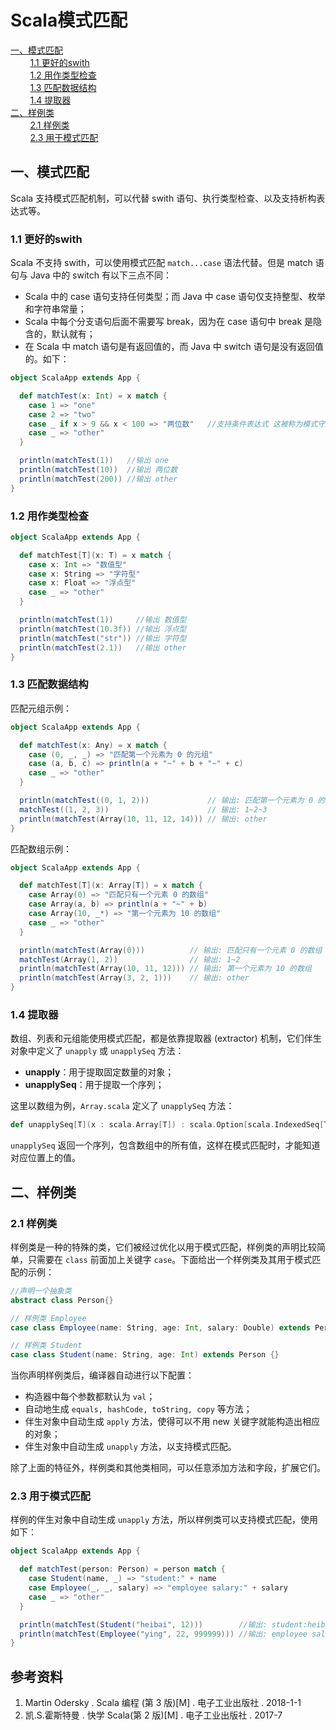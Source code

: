 # Scala模式匹配

<nav>
<a href="#一模式匹配">一、模式匹配</a><br/>
&nbsp;&nbsp;&nbsp;&nbsp;&nbsp;&nbsp;&nbsp;&nbsp;<a href="#11-更好的swith">1.1 更好的swith</a><br/>
&nbsp;&nbsp;&nbsp;&nbsp;&nbsp;&nbsp;&nbsp;&nbsp;<a href="#12-用作类型检查">1.2 用作类型检查</a><br/>
&nbsp;&nbsp;&nbsp;&nbsp;&nbsp;&nbsp;&nbsp;&nbsp;<a href="#13-匹配数据结构">1.3 匹配数据结构</a><br/>
&nbsp;&nbsp;&nbsp;&nbsp;&nbsp;&nbsp;&nbsp;&nbsp;<a href="#14-提取器">1.4 提取器</a><br/>
<a href="#二样例类">二、样例类</a><br/>
&nbsp;&nbsp;&nbsp;&nbsp;&nbsp;&nbsp;&nbsp;&nbsp;<a href="#21-样例类">2.1 样例类</a><br/>
&nbsp;&nbsp;&nbsp;&nbsp;&nbsp;&nbsp;&nbsp;&nbsp;<a href="#23-用于模式匹配">2.3 用于模式匹配</a><br/>
</nav>

## 一、模式匹配

Scala 支持模式匹配机制，可以代替 swith 语句、执行类型检查、以及支持析构表达式等。

### 1.1 更好的swith

Scala 不支持 swith，可以使用模式匹配 `match...case` 语法代替。但是 match 语句与 Java 中的 switch 有以下三点不同：

- Scala 中的 case 语句支持任何类型；而 Java 中 case 语句仅支持整型、枚举和字符串常量；
- Scala 中每个分支语句后面不需要写 break，因为在 case 语句中 break 是隐含的，默认就有；
- 在 Scala 中 match 语句是有返回值的，而 Java 中 switch 语句是没有返回值的。如下：

```scala
object ScalaApp extends App {

  def matchTest(x: Int) = x match {
    case 1 => "one"
    case 2 => "two"
    case _ if x > 9 && x < 100 => "两位数"   //支持条件表达式 这被称为模式守卫
    case _ => "other"
  }

  println(matchTest(1))   //输出 one
  println(matchTest(10))  //输出 两位数
  println(matchTest(200)) //输出 other
}
```

### 1.2 用作类型检查

```scala
object ScalaApp extends App {

  def matchTest[T](x: T) = x match {
    case x: Int => "数值型"
    case x: String => "字符型"
    case x: Float => "浮点型"
    case _ => "other"
  }

  println(matchTest(1))     //输出 数值型
  println(matchTest(10.3f)) //输出 浮点型
  println(matchTest("str")) //输出 字符型
  println(matchTest(2.1))   //输出 other
}
```

### 1.3 匹配数据结构

匹配元组示例：

```scala
object ScalaApp extends App {

  def matchTest(x: Any) = x match {
    case (0, _, _) => "匹配第一个元素为 0 的元组"
    case (a, b, c) => println(a + "~" + b + "~" + c)
    case _ => "other"
  }

  println(matchTest((0, 1, 2)))             // 输出: 匹配第一个元素为 0 的元组
  matchTest((1, 2, 3))                      // 输出: 1~2~3
  println(matchTest(Array(10, 11, 12, 14))) // 输出: other
}
```

匹配数组示例：

```scala
object ScalaApp extends App {

  def matchTest[T](x: Array[T]) = x match {
    case Array(0) => "匹配只有一个元素 0 的数组"
    case Array(a, b) => println(a + "~" + b)
    case Array(10, _*) => "第一个元素为 10 的数组"
    case _ => "other"
  }

  println(matchTest(Array(0)))          // 输出: 匹配只有一个元素 0 的数组
  matchTest(Array(1, 2))                // 输出: 1~2
  println(matchTest(Array(10, 11, 12))) // 输出: 第一个元素为 10 的数组
  println(matchTest(Array(3, 2, 1)))    // 输出: other
}
```

### 1.4 提取器

数组、列表和元组能使用模式匹配，都是依靠提取器 (extractor) 机制，它们伴生对象中定义了 `unapply` 或 `unapplySeq` 方法：

+ **unapply**：用于提取固定数量的对象；
+ **unapplySeq**：用于提取一个序列；

这里以数组为例，`Array.scala` 定义了 `unapplySeq` 方法：

```scala
def unapplySeq[T](x : scala.Array[T]) : scala.Option[scala.IndexedSeq[T]] = { /* compiled code */ }
```

`unapplySeq` 返回一个序列，包含数组中的所有值，这样在模式匹配时，才能知道对应位置上的值。



## 二、样例类

### 2.1 样例类

样例类是一种的特殊的类，它们被经过优化以用于模式匹配，样例类的声明比较简单，只需要在 `class` 前面加上关键字 `case`。下面给出一个样例类及其用于模式匹配的示例：

```scala
//声明一个抽象类
abstract class Person{}
```

```scala
// 样例类 Employee
case class Employee(name: String, age: Int, salary: Double) extends Person {}
```

```scala
// 样例类 Student
case class Student(name: String, age: Int) extends Person {}
```

当你声明样例类后，编译器自动进行以下配置：

- 构造器中每个参数都默认为 `val`；
- 自动地生成 `equals, hashCode, toString, copy` 等方法；
- 伴生对象中自动生成 `apply` 方法，使得可以不用 new 关键字就能构造出相应的对象；
- 伴生对象中自动生成 `unapply` 方法，以支持模式匹配。

除了上面的特征外，样例类和其他类相同，可以任意添加方法和字段，扩展它们。

### 2.3 用于模式匹配

样例的伴生对象中自动生成 `unapply` 方法，所以样例类可以支持模式匹配，使用如下：

```scala
object ScalaApp extends App {

  def matchTest(person: Person) = person match {
    case Student(name, _) => "student:" + name
    case Employee(_, _, salary) => "employee salary:" + salary
    case _ => "other"
  }

  println(matchTest(Student("heibai", 12)))        //输出: student:heibai
  println(matchTest(Employee("ying", 22, 999999))) //输出: employee salary:999999.0
}
```





## 参考资料

1. Martin Odersky . Scala 编程 (第 3 版)[M] . 电子工业出版社 . 2018-1-1  
2. 凯.S.霍斯特曼  . 快学 Scala(第 2 版)[M] . 电子工业出版社 . 2017-7



